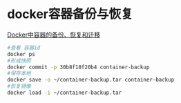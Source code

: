 # docker容器备份与恢复

[Docker中容器的备份、恢复和迁移](https://www.linuxidc.com/Linux/2015-08/121184.htm) 

```bash
#查看 容器id
docker ps
#形成快照
docker commit -p 30b8f18f20b4 container-backup
#保存本地
docker save -o ~/container-backup.tar container-backup
#恢复镜像
docker load -i ~/container-backup.tar
```